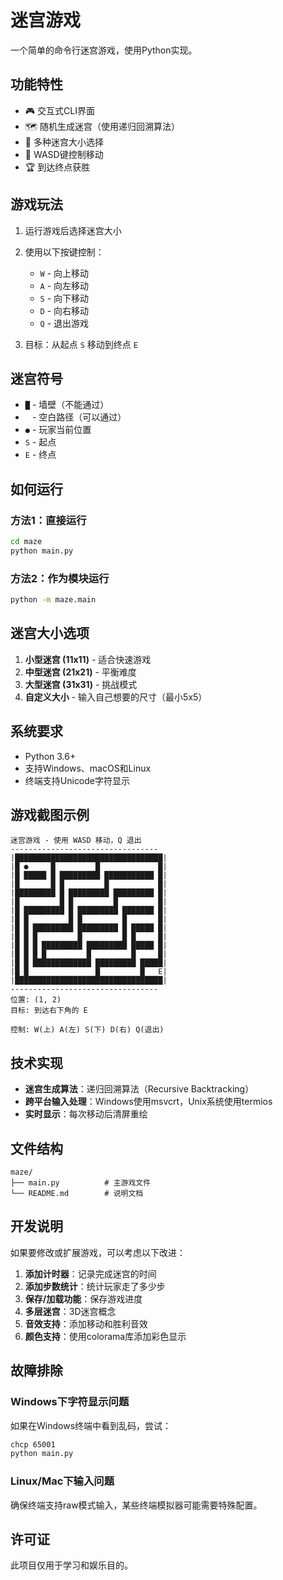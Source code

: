 # 迷宫游戏

一个简单的命令行迷宫游戏，使用Python实现。

## 功能特性

- 🎮 交互式CLI界面
- 🗺️ 随机生成迷宫（使用递归回溯算法）
- 📐 多种迷宫大小选择
- 🎯 WASD键控制移动
- 🏆 到达终点获胜

## 游戏玩法

1. 运行游戏后选择迷宫大小
2. 使用以下按键控制：
   - `W` - 向上移动
   - `A` - 向左移动
   - `S` - 向下移动
   - `D` - 向右移动
   - `Q` - 退出游戏

3. 目标：从起点 `S` 移动到终点 `E`

## 迷宫符号

- `█` - 墙壁（不能通过）
- ` ` - 空白路径（可以通过）
- `●` - 玩家当前位置
- `S` - 起点
- `E` - 终点

## 如何运行

### 方法1：直接运行
```bash
cd maze
python main.py
```

### 方法2：作为模块运行
```bash
python -m maze.main
```

## 迷宫大小选项

1. **小型迷宫 (11x11)** - 适合快速游戏
2. **中型迷宫 (21x21)** - 平衡难度
3. **大型迷宫 (31x31)** - 挑战模式
4. **自定义大小** - 输入自己想要的尺寸（最小5x5）

## 系统要求

- Python 3.6+
- 支持Windows、macOS和Linux
- 终端支持Unicode字符显示

## 游戏截图示例

```
迷宫游戏 - 使用 WASD 移动，Q 退出
---------------------------------
|█████████████████████████████████|
|█ ●     █         █             █|
|█ █████ █ █████████ ███████████ █|
|█       █ █         █           █|
|█████████ █ █████████ █████████ █|
|█         █ █         █         █|
|█ █████████ █ █████████ ███████ █|
|█ █         █ █         █       █|
|█ █ █████████ █████████ █ █████ █|
|█ █ █         █         █ █     █|
|█ █ █ █████████ █████████ █████ █|
|█ █ █ █         █         █     █|
|█ █ █████████████ █████████ █████|
|█ █               █         █   E|
|█████████████████████████████████|
---------------------------------
位置: (1, 2)
目标: 到达右下角的 E

控制: W(上) A(左) S(下) D(右) Q(退出)
```

## 技术实现

- **迷宫生成算法**：递归回溯算法（Recursive Backtracking）
- **跨平台输入处理**：Windows使用msvcrt，Unix系统使用termios
- **实时显示**：每次移动后清屏重绘

## 文件结构

```
maze/
├── main.py          # 主游戏文件
└── README.md        # 说明文档
```

## 开发说明

如果要修改或扩展游戏，可以考虑以下改进：

1. **添加计时器**：记录完成迷宫的时间
2. **添加步数统计**：统计玩家走了多少步
3. **保存/加载功能**：保存游戏进度
4. **多层迷宫**：3D迷宫概念
5. **音效支持**：添加移动和胜利音效
6. **颜色支持**：使用colorama库添加彩色显示

## 故障排除

### Windows下字符显示问题
如果在Windows终端中看到乱码，尝试：
```bash
chcp 65001
python main.py
```

### Linux/Mac下输入问题
确保终端支持raw模式输入，某些终端模拟器可能需要特殊配置。

## 许可证

此项目仅用于学习和娱乐目的。
